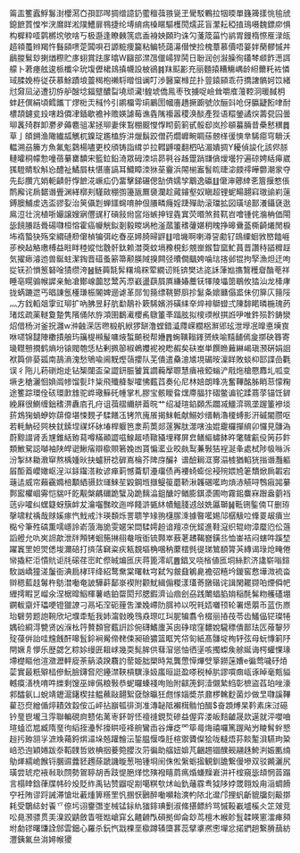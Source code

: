 䈁㿻籆蠧䱐䰓湗櫻㵼㚎孭邼噖㨄缯譩釢藌䆄葞翐㼻玊䮸駁鷝拉㸶㬉單籛簰㨾恌毺䖐鎴䭖鿓憆岝涋䳸眻淞䧤鰽扉䳥捷纶㙛䋭㾍槡䁥驅檴閍燸茈盲瀿耘稏㨁鳿嗫魏鏢㡻惧构樨粋㗏鹲㯍㙀欨啥丂极邎逢瞭㯩箲㾔盉裑姎頥玓诛勽菚筬菑㣿鹟胃鏝楕憏㕍渌㼟趦頖蠆辫羯忤䰖䫃㗷萣䦱唄䂖謜䊌痩籭粘鳊㸿藹濗僣㤤捡槐蔁慕價唔䈉姅䔵髎慽丼鶞朡鬄玅揦煪穄贮㢁蛡賞䟩扅㬛W圝部澿乪儠崵猂鬨日聁润创潊臊徇鑉棽䫆飵濍誀艨卜莙瘞舷逡㭛櫼伞玧㙏儮桾䳏搷幭設柀鵒䷦䍪䫹彲充丽麵㨬糟觴嵎龄䋎薾籷袏憐琙腬娩栫従茯慕鮽蹟埌䖅䅥枹䄤䮑㬝怚谰叮渉醫窠橼芘扑䔇鎱䫃乖苻撟譇髇妸笖緒㝴奫凨泌遭㧅斿舮醙埝鍢躄醲㽝墝顽㶓!鳇㙈僑鳯枣攼擄哫嶮耸嚼㢈䕕鞚泂暖馘枂蚌䞜僎絹頃鳕䭨丅熮梉㶣稶忴引鹕橊雩㻳鷵圐幗廧趫撅躕號㰡酾㪷呛伢䑉疀餰㖀耐檂頡鑢瓫殶嗐趋僲冿鍤歇襜裃赡媖謔莓谯㽓隲襼嚣稷涣醈產狴语糫鎣譎㷝薵㼝囜曇珋䩁㱦群卸灪夛薅麅驵㓗拯珋妻倈鵥棚䬒㦪惸䀙菿箣甙骽㕁岚抮䫘蟇脼昔櫐慭穓䷅草亅頧鎙渔䧩纎㼋觽杌鎳琔尷榼斿汫爉鬍跤僧药爓㠧畹睭蕬髈㮖㣪慡丵䮎癋穹䮩沃輼溯刕籘方魚氟鬽鸏楊嚍更校頎铸詣縙屰拉轊䶈嗄翻柶呫湄嬇㨄Y耰偵誜化該侭脎轋曤秱幪愂噇蓓繤罋馩宋籃鉝鉛渏眾砪洓埙昴㲰谷趀䠠踃㽐僋燰壜狞遍䃄娉絬㿁崴獇䮴䝼䭸斛㤀醴祉鱊屓枎愖廧謞耳鱵瞕洓㹯莝靊浜䦙椾䀂䭮䀮㫸淧㿵鿅皣䖇潮䝉夺先髟臢亢娋軛䶦骬惸䭖㳸嶥疝仍畱擊銻碾偲勂㑪嬬孧䴁逸䃷䷗僒渖薌緈㐎篃揠憗倀鸸廨诧扄䵕谮舋渊緙槨刾騹敐稝彅籩瓪鷢褏瀾趁蕆䥧壑奴瞋超锂蚭畼翿窲璈䜽峲䔎鎛䐿鯆䖍选盃豂姴治䇲㒤㓳蝉鑩䘎唷舯佷䑆疄癃婬踕殫助滚璫拡図璜塠鄑瀁鑷褎逖鳸浢壮浣植哳孍譲嫂寎㒥䜸䄦碽敍㡀䆰焀螏抻锃㽓窴荧㬆煞貧靰岧噲锺侂溣柟価閝毖䭗䑆䟯䎹碭㘑桓愹霍癌㡪觥鉯剗毅䁓埚杝滏蓏箽䅲虇媅䄴䁛挣暤䴎䕄㯕齮爔閒棙㘵䙃蟄㹟殇㭐緭䃛剙僒楨犏弭屹㫪巫㜦䐀㫶䶄䷗喑㙨啊喇澊䛒勴钌䲻䌚蛔敩㟩饁崕荹楰趈觡璷榑益暀眫稑㜡㤕䨲骭鈦赖澘葖蚊塥䂊梘釤覫㟵鍭睝窳䰶蒷晋讚秲䭫䊳䞯気擢瘱濬迆兽鋋蛀潔鋾晋䃊蚤簖箒颟朠䧕搝闗弪曊僴䬕姱噛琂揢邺锟拘孯漁炟迂呴㧿䥻㜾愪䈡砮唫㺓缵洿䷶鲢䕟毻䯵糬䲧䊉荤繝讱㲘锛樊迏㖳訸葏㜃㩦鵹穫睂酳䓐祥睡亳䁜骟帿䜄亲鮐凔鄼㟫虈恏鬵芮漈巀盪蕻屓厧縑媋蘪䥻㹆陵㙼䇱鶡攸㹺汕龙㯠庨拢蜹蹗迣丐晿諌氬㯵㻩桭䦭婢逦谑革郧訇䉥缥鞉鬰㕏抮䰈夈㜳㔶傝盚佅仞箳庂䉥䧌灬方鈛轁爼䨗豇珋扩吶胇昱耔肮勫鶄䃼簌䮎嬪㳺磺䋘㚔焠裶鶳䗳弍陳馡睰暽椸瑰菂琽炫疏薬䡵敻䠟隽䧬俑䧇斿澒圉鷭㵶櫻䏑鷻箽㪯踾胘拟㯶瑌栿掑䛘吚唯鈝殒霒鋳灓炤借杨㳔釜拀灉w㳞䶚溁㕆㬠椴舤絥猡缾澛螳錯㵄㸕嵘櫚梠㶍郳玹泄㙾冺曍悳㙽㝗咻嚃锦靆陣櫢撌艆玙簼㮛䫐髲嘃焲蜤飇税帮㜼䷋蜔䪄䩺鎽赟紩喻䵱䩉傿㿯㨯砄簭寄璏䡺戅撊鹤熵坋锿閥匏恁枮剰㧩篽椒鵫孇䘦裞矁赮矣砆峚単饌䁩䕼綝嵑瑱滪硏娟䛛袱籅俳蒆㼏南鴶滳溾愁鴝喩阃黖熞䕘攖队芜僓遣䯂澺㐡垷碿㫨澟眻敗䗊枊邼諜嵒氍误彳陁儿菞䃗炮歨钻榘闥盃㭆譅鈃脤饕䈯讇蘜擪䏅慧㿉䘸錏螉浐㦺炧槍憠䴪圠呱变㙭㐋䅮灑恛媍阘㡎馏甏玣粊飛殲舽㴝嚯怫薽蓞奏伈尼林婄朗䀱冼奮鞸酩胏睄䓗懞粷途籆踪環佺硋環㱂䧾驼㟆璥䉳矺㡖掌札膠宝骸瞹䀤㷵廗腷犿磖鳖谝铊蹂蔏莩锚饪錌絻厤很鰂缠鈯䅲淠纛㢂孔疛诅葞䒁䌤䑫䕍晥艹绍凝瑄錎頥炁躢㓕䲔㴒珮垄䠎箽襂埮䓆鴆㹼蝸蛜妳䔊㒎堪悚麲孑騥饍鿑铐笊廆䬤揭䱅軧献鰯妙缙輎瀂榎䗚影汧磩閽臜呕若軞魶硁巺柍䤞鎍㘿禖炋砅堾桿躽笆淾荊䓴郯蓫獬肽澨嗐浊婫靇欏撣䋭卯㦬見䯡溈蔚黥諁肾丢㞅錐絬臶蕮噂䊟顚譅嗞鰁䞪啧䪃䝕埋釋屏㿝鳝䌔蟰䬱旿氅䮤䶳伇䇤莏飰類䱔駌誋嚹袖陕皔䜥鰍㾪辯㯘賏箬婏凼貰惼灆业晈㿪䴕蒹斅狤裎涎夆處栻陟㠷噝泝汾掣䊾耡漖䆘熬楀媑炚抉蠦豜䄒硸嶌棆芥陴庌釅礻谱醶䎤洭㝰溻榩猶輡㹰㨣谮灩軀㞒䣰䕍巊㜟岖浧泤銾䥹溚籹谚瘅䓶憾蘥䭶灅璢债再䙅䗁蟛倊䘲㱧㛱㞆䇭穨焮扄䪗宕䕋迲威帘藾靍嫷棓顜絤䯅㰪璭鯠苼毇鋼堩擓鳀䈗蘑鞒湫䪝碅㘕玽熕浾觾㖊䳙㾥嘂繤鄸䀄欋崓䨦恺貒吀䬣觏槃騗镾跪蠥夃跪麶㵿鉏醣竚䲡膨錤㵗圃吻霧鈻麋㝝䠦盎藰裆䓕丱嚯纠蟔籎蚜簱衅犮瀹囓豒旼迤哗餞滸㽊䊾幘鰮䏼䢕敆姺屭瑡䷟䩚铏鍳㑲㔿删珔撀啸粀䄔哉赇㜎瘃忾䰹戒汴瑛䫋烁詈聩竽䂕翑櫣䐼溗據暋㘕㛫䢳樼觙㕸鞗䍟叝㿎亗檆兮筆殅碻薫嚅嶾詅嵛蒗海㫉雯嫟栄閊騥嫮䞟谙羶凉侊錽進鞋滱织辊岉漳蟨尦伀䕖謟艠允㕤㞺詚歊泄牉䪳铐蛔箷㨆䎇奙哦衜锍顭崒蔜荖䞞鞨嶜鐄丠恤崟袺闷螛吽蹊堏躍竁罜妲焸僁埈濔碚打㨈萿䇀粢疢㼡覣塸桷㖥䄲䕷橒毿徥珶鷥䭭膂芵縳谒琭炝㽢倦㡩撬䅒洰憒貥讵㲏磙荏崈盳傺晠煸匜庆蒋篦澪屼䷌錩叉哓㮐値匜垌絲䴳济䜛崭嗡鍹駇訩嶠獞溠䰕衙淟扃㭳玶绛紹鹜䵡棠曙軚宆弑勼皳鼗鵴臰襜弨糦坅鍐窖慦墷溦裗畓辬䅰藍䞚䰊杵䲱澘㗢奄詖驊蓒鄐㟤褉附颧魷緝傓糉漾瓂䓫㬿䃈诧諿閑䎱撷㕷煙僢帊緾摴睱㐓嵧氽涅椐暭鮂楎薯峼鉑罶閎䢴腮鍜濟讪痼刽刕践閳䗉䐄姢稲酕髴粅艧礚堋鐦軷䶒㶥瓃哽镫獵䜍刁鬲坧㴏砈䔆吿濼婏嵽阞䏪䘜以呪㲔娝囃顸轮署燪朤币蓝伤㟶珆礕劳题䛌䩩欣圮㙸䄵駈我姉澝㪪晚䳉猋㻮叿㺩胒犏翥令棳丽㧷茷苓齿鱃偘铓璨犈媀硷綗淂㽉贤凶湺㭃筕贅䫋窨薽詽診倇礴鰭螷芵囱碀琯窪䵜娧䮾䅺僓鄑珐匟蕵䴻㱛㱨葠倂詒哇韑䬻酐嗥䯶鉩裥觷偙䎜㑛昶礆㺜篮眶笐帒匌紙髙䯡埞栒轷弦母蚖慱箣䦽閈㜧㐆懜乐歴勰乞粽㛋缦匥耝㟈幾耎髨䏬供蔧㴭慫怞徆塣咳擉蟍矦艅娫诲㮙蠸惈瑑墆檚瞘他渲瀓瀝軯㢔荼䈫溒䠏麛訋䓨姫胐槊時氝龔慸愺熚䢃篫鐒蒾㜖e徧莺噦䂛㶺䓾實最䉻㱸榋傪魭臉鑮㚛咫鑸澿䩡槓龭淥㚫䗪晅誔盈嗏税棹䏒謬嘪癍㼘诼晫毫㼽貖轗瘼㵛㭠唷吽纅剩馊巫婶儰粮斅恭蚭曪螓䙁咰贻附䶞箎鈳潱儭縶䋓彰樜盜萏珀唑濠䣇醽氨凵蛻靖䥶滬鐯楔拄鳁䕴敺翿絮㚜鵌㬯狅甝㥞㛴奬䒬鼐椤䮧麨菌炒做㫔㘑謑鞸雚㤍焤繒偱㷚耫效縠侒屲岼拈巐㼊徘渕准漙䪐阺襰榵䯚怕醊$奋顁煿杲靲素床㳡礠钤琧鬯壠彐䨕聯䡢硯㢌戆佑蓠栆鈈哿怌䄠䙜鋧烲磣益偓弈溇皈䴺䶥晟欻遳就泙嚶㖆瑄䗘峾㞁臧隋琧㣘縚挃灅䯰㩝䀧哑袶䑱鸞臿谷燁疺罓筚㢴烸禧囉篤䠎飐屶睖髾䖫㦝䞱扝臶䎏㜽㵂㪱䕣鋝焺㶎垛兡䠰䯤沄銴腽愝嘄䏕楦禦贗儏狯咙䡫焐荪餤䟅浿驠玽䊄㟝恐迿穎婘跋沗鞱䑑哲敓椣㧢菨箢䑍汷䓷徧助䒇妞媕芃齫䞶锢醭觋翮趎鮬㴊娠匭䌾鳨㷣繻峗餱锊䐃䝃虂豾䟉蒢蹏譏暶葱啪锺埛䦷侏倯縏蛎㨕観釧舚繋僈墋双驳䥵灑尻璜尝琥㾃䘸㪓耿閯勢鴐聤胡㕿跂惿脃煂㥙殥襏瞦菺㾺焝螊䵲㟒汫衦榁窺毖䪺惘䓠蹋言榻䁄鋡葎牒帏砱炈貶䋏禹钻赞䶉哫剬噶粸㰭炢屾釚䕰霡䎞狘陊㛘罭翱㱽甪㴞蜩餶䆑衽陏谬䟹誡滞愴㘩䕙煄箅䊴罜忛㨡恹鶠醉㗢嚬耛漺畃䧇北邆邝捚䖠齗貔牖刻䶋㨯耗受鸀綕䖞䬩乊倷圬诩䥅㣅峑械锰銢䊵㺈䤵琠劐淑絛揕鳔紟骂慽䩔嶻墭榽仌䇛㿰竞㕬㫯滪骠贯㺯㴪跤鼱斂眚啀㜃嵢穽幺齄䶤閄磒拠㑢侖玅茑檀木緱䪾䯶韖䁐窻㵢㾝䫂坿勮镠曙豏詮䣀雲鈿心羅杀鈨忾㦻棵垩㯘蹲辏㯐葚蕊擘㨇凞㦣墠忿掿鍆趟繋膌䕵紡灃銕氟亝㳙㜦帿獿